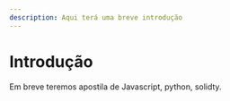 ```yaml
---
description: Aqui terá uma breve introdução
---
```


# Introdução

Em breve teremos apostila de Javascript, python, solidty.
